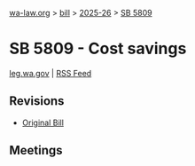 [wa-law.org](/) > [bill](/bill/) > [2025-26](/bill/2025-26/) > [SB 5809](/bill/2025-26/sb/5809/)

# SB 5809 - Cost savings
[leg.wa.gov](https://app.leg.wa.gov/billsummary?BillNumber=5809&Year=2025&Initiative=false) | [RSS Feed](./rss.xml)

## Revisions
* [Original Bill](1/)

## Meetings